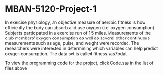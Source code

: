 # MBAN-5120-Project-1

In exercise physiology, an objective measure of aerobic fitness is how efficiently the body can absorb and use oxygen (i.e. oxygen consumption). Subjects participated in a exercise run of 1.5 miles. Measurements of the club members’ oxygen consumption as well as several other continuous measurements such as age, pulse, and weight were recorded. The researchers were interested in determining which variables can help predict oxygen consumption. The data set is called fitness.sas7bdat

To view the programming code for the project, click Code.sas in the list of files above
